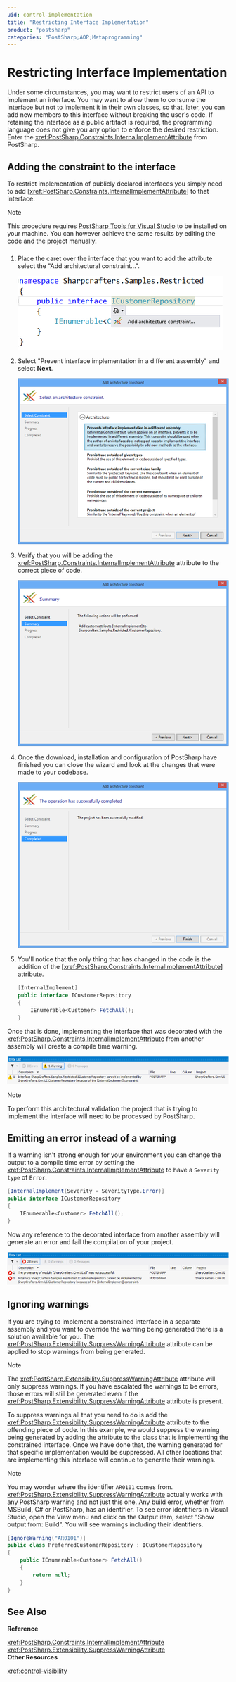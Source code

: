```yaml
---
uid: control-implementation
title: "Restricting Interface Implementation"
product: "postsharp"
categories: "PostSharp;AOP;Metaprogramming"
---
```

# Restricting Interface Implementation

Under some circumstances, you may want to restrict users of an API to implement an interface. You may want to allow them to consume the interface but not to implement it in their own classes, so that, later, you can add new members to this interface without breaking the user's code. If retaining the interface as a public artifact is required, the programming language does not give you any option to enforce the desired restriction. Enter the <xref:PostSharp.Constraints.InternalImplementAttribute> from PostSharp. 


## Adding the constraint to the interface

To restrict implementation of publicly declared interfaces you simply need to add [<xref:PostSharp.Constraints.InternalImplementAttribute>] to that interface. 

> [!NOTE]
> This procedure requires [PostSharp Tools for Visual Studio](https://visualstudiogallery.msdn.microsoft.com/a058d5d3-e654-43f8-a308-c3bdfdd0be4a) to be installed on your machine. You can however achieve the same results by editing the code and the project manually. 

### 

1. Place the caret over the interface that you want to add the attribute select the "Add architectural constraint...".

    ![](../../Aspects/Tutorials/InternalImplement_1.PNG)


2. Select "Prevent interface implementation in a different assembly" and select **Next**. 

    ![](../../Aspects/Tutorials/InternalImplement_2.png)


3. Verify that you will be adding the <xref:PostSharp.Constraints.InternalImplementAttribute> attribute to the correct piece of code. 

    ![](../../Aspects/Tutorials/InternalImplement_3.png)


4. Once the download, installation and configuration of PostSharp have finished you can close the wizard and look at the changes that were made to your codebase.

    ![](../../Aspects/Tutorials/InternalImplement_4.png)


5. You'll notice that the only thing that has changed in the code is the addition of the [<xref:PostSharp.Constraints.InternalImplementAttribute>] attribute. 

    ```csharp
    [InternalImplement] 
    public interface ICustomerRepository 
    { 
        IEnumerable<Customer> FetchAll(); 
    }
    ```


Once that is done, implementing the interface that was decorated with the <xref:PostSharp.Constraints.InternalImplementAttribute> from another assembly will create a compile time warning. 

![](../../Aspects/Tutorials/InternalImplementWarning.PNG)

> [!NOTE]
> To perform this architectural validation the project that is trying to implement the interface will need to be processed by PostSharp.


## Emitting an error instead of a warning

If a warning isn't strong enough for your environment you can change the output to a compile time error by setting the <xref:PostSharp.Constraints.InternalImplementAttribute> to have a `Severity type` of `Error`. 

```csharp
[InternalImplement(Severity = SeverityType.Error)] 
public interface ICustomerRepository 
{ 
    IEnumerable<Customer> FetchAll(); 
}
```

Now any reference to the decorated interface from another assembly will generate an error and fail the compilation of your project.

![](../../Aspects/Tutorials/InternalImplementError.png)


## Ignoring warnings

If you are trying to implement a constrained interface in a separate assembly and you want to override the warning being generated there is a solution available for you. The <xref:PostSharp.Extensibility.SuppressWarningAttribute> attribute can be applied to stop warnings from being generated. 

> [!NOTE]
> The <xref:PostSharp.Extensibility.SuppressWarningAttribute> attribute will only suppress warnings. If you have escalated the warnings to be errors, those errors will still be generated even if the <xref:PostSharp.Extensibility.SuppressWarningAttribute> attribute is present. 

To suppress warnings all that you need to do is add the <xref:PostSharp.Extensibility.SuppressWarningAttribute> attribute to the offending piece of code. In this example, we would suppress the warning being generated by adding the attribute to the class that is implementing the constrained interface. Once we have done that, the warning generated for that specific implementation would be suppressed. All other locations that are implementing this interface will continue to generate their warnings. 

> [!NOTE]
> You may wonder where the identifier `AR0101` comes from. <xref:PostSharp.Extensibility.SuppressWarningAttribute> actually works with any PostSharp warning and not just this one. Any build error, whether from MSBuild, C# or PostSharp, has an identifier. To see error identifiers in Visual Studio, open the View menu and click on the Output item, select "Show output from: Build". You will see warnings including their identifiers. 

```csharp
[IgnoreWarning("AR0101")] 
public class PreferredCustomerRepository : ICustomerRepository 
{ 
    public IEnumerable<Customer> FetchAll() 
    { 
        return null; 
    } 
}
```

## See Also

**Reference**

<xref:PostSharp.Constraints.InternalImplementAttribute>
<br><xref:PostSharp.Extensibility.SuppressWarningAttribute>
<br>**Other Resources**

<xref:control-visibility>
<br>